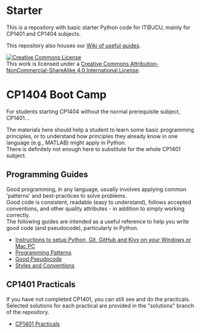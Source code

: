 # Starter

This is a repository with basic starter Python code for IT@JCU, mainly for CP1401 and CP1404 subjects.

This repository also houses our [Wiki of useful guides](https://github.com/CP1404/Starter/wiki).

<a rel="license" href="http://creativecommons.org/licenses/by-nc-sa/4.0/"><img alt="Creative Commons License" style="border-width:0" src="https://i.creativecommons.org/l/by-nc-sa/4.0/88x31.png" /></a><br />
This work is licensed under a <a rel="license" href="http://creativecommons.org/licenses/by-nc-sa/4.0/">Creative Commons
Attribution-NonCommercial-ShareAlike 4.0 International License</a>.

# CP1404 Boot Camp

For students starting CP1404 without the normal prerequisite subject, CP1401...

The materials here should help a student to learn some basic programming principles, or to understand how principles
they already know in one language (e.g., MATLAB) might apply in Python.  
There is definitely not enough here to substitute for the whole CP1401 subject.

## Programming Guides

Good programming, in any language, usually involves applying common 'patterns' and best-practices to solve problems.  
Good code is consistent, readable (easy to understand), follows accepted conventions, and other quality attributes - in
addition to simply working correctly.  
The following guides are intended as a useful reference to help you write good code (and pseudocode), particularly in
Python.

* [Instructions to setup Python, Git, GitHub and Kivy on your Windows or Mac PC](https://github.com/CP1404/Starter/wiki/Software-Setup)
* [Programming Patterns](https://github.com/CP1404/Starter/wiki/Programming-Patterns)
* [Good Pseudocode](https://github.com/CP1404/Starter/wiki/Pseudocode-Guide)
* [Styles and Conventions](https://github.com/CP1404/Starter/wiki/Styles-and-Conventions)

## CP1401 Practicals

If you have not completed CP1401, you can still see and do the practicals.  
Selected solutions for each practical are provided in the "solutions" branch of the repository.

* [CP1401 Practicals](https://github.com/CP1401/Practicals)
